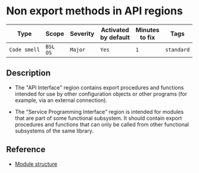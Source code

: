 # Non export methods in API regions

Type | Scope | Severity | Activated<br>by default | Minutes<br>to fix | Tags
--- | --- | --- | --- | --- | ---
`Code smell` | `BSL`<br>`OS` | `Major` | `Yes` | `1` | `standard`

<!-- Блоки выше заполняются автоматически, не трогать -->

## Description

- The "API Interface" region contains export procedures and functions intended for use by other configuration objects or other programs (for example, via an external connection).

- The “Service Programming Interface” region is intended for modules that are part of some functional subsystem. It should contain export procedures and functions that can only be called from other functional subsystems of the same library.

## Reference

- [Module structure](https://its.1c.ru/db/v8std#content:455:hdoc)
